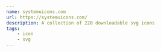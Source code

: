 ```yaml
---
name: systemuicons.com
url: https://systemuicons.com/
description: A collection of 220 downloadable svg icons
tags: 
    - icon
    - svg
---
```

